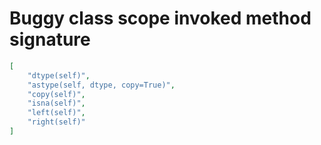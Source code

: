 # Buggy class scope invoked method signature

```json
[
    "dtype(self)",
    "astype(self, dtype, copy=True)",
    "copy(self)",
    "isna(self)",
    "left(self)",
    "right(self)"
]
```
